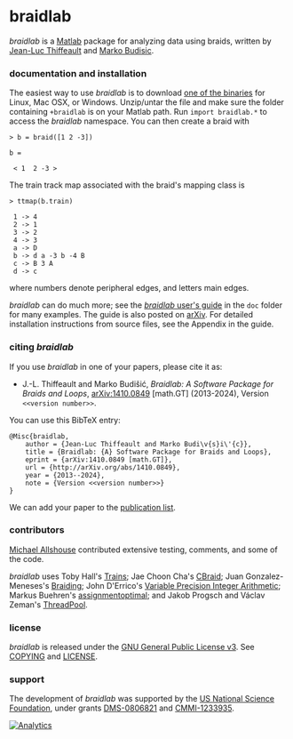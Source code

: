 # braidlab

*braidlab* is a [Matlab][1] package for analyzing data using braids, written by [Jean-Luc Thiffeault][2] and [Marko Budisic][3].

### documentation and installation

The easiest way to use *braidlab* is to download [one of the binaries][4] for Linux, Mac OSX, or Windows.  Unzip/untar the file and make sure the folder containing `+braidlab` is on your Matlab path.  Run `import braidlab.*` to access the *braidlab* namespace.  You can then create a braid with
```
> b = braid([1 2 -3])

b =

 < 1  2 -3 >
```
The train track map associated with the braid's mapping class is
```
> ttmap(b.train)

 1 -> 4
 2 -> 1
 3 -> 2
 4 -> 3
 a -> D
 b -> d a -3 b -4 B
 c -> B 3 A
 d -> c
```
where numbers denote peripheral edges, and letters main edges.

*braidlab* can do much more; see the [*braidlab* user's guide][5] in the `doc` folder for many examples.  The guide is also posted on [arXiv][6].  For detailed installation instructions from source files, see the Appendix in the guide.

### citing *braidlab*

If you use *braidlab* in one of your papers, please cite it as:

* J.-L. Thiffeault and Marko Budišić, _Braidlab: A Software Package for Braids and Loops_, [arXiv:1410.0849](http://arXiv.org/abs/1410.0849) [math.GT] (2013-2024), Version `<<version number>>`.

You can use this BibTeX entry:
```
@Misc{braidlab,
    author = {Jean-Luc Thiffeault and Marko Budi\v{s}i\'{c}},
    title = {Braidlab: {A} Software Package for Braids and Loops},
    eprint = {arXiv:1410.0849 [math.GT]},
    url = {http://arXiv.org/abs/1410.0849},
    year = {2013--2024},
    note = {Version <<version number>>}
}
```
We can add your paper to the [publication list](https://github.com/jeanluct/braidlab/wiki/Publications).

### contributors

[Michael Allshouse][7] contributed extensive testing, comments, and some of the code.

*braidlab* uses Toby Hall's [Trains][8]; Jae Choon Cha's [CBraid][9]; Juan Gonzalez-Meneses's [Braiding][10]; John D'Errico's [Variable Precision Integer Arithmetic][11]; Markus Buehren's [assignmentoptimal][12]; and Jakob Progsch and Václav Zeman's [ThreadPool][13].

### license

*braidlab* is released under the [GNU General Public License v3][14].  See [COPYING][15] and [LICENSE][16].

### support

The development of *braidlab* was supported by the [US National Science Foundation][17], under grants [DMS-0806821][18] and [CMMI-1233935][19].

[1]: http://www.mathworks.com/products/matlab/
[2]: http://www.math.wisc.edu/~jeanluc/
[3]: http://mbudisic.wordpress.com/
[4]: https://github.com/jeanluct/braidlab/releases
[5]: http://github.com/jeanluct/braidlab/raw/master/doc/braidlab_guide.pdf
[6]: http://arxiv.org/abs/1410.0849
[7]: http://www.mie.neu.edu/people/allshouse-michael
[8]: https://github.com/jeanluct/trains
[9]: https://github.com/jeanluct/cbraid
[10]: http://personal.us.es/meneses/software.php
[11]: http://www.mathworks.com/matlabcentral/fileexchange/22725-variable-precision-integer-arithmetic
[12]: http://www.mathworks.com/matlabcentral/fileexchange/6543
[13]: https://github.com/progschj/ThreadPool
[14]: http://www.gnu.org/licenses/gpl-3.0.html
[15]: http://github.com/jeanluct/braidlab/raw/master/COPYING
[16]: http://github.com/jeanluct/braidlab/raw/master/LICENSE
[17]: http://www.nsf.gov
[18]: http://www.nsf.gov/awardsearch/showAward?AWD_ID=0806821
[19]: http://www.nsf.gov/awardsearch/showAward?AWD_ID=1233935

[![Analytics](https://ga-beacon.appspot.com/UA-46449211-2/braidlab/readme)](https://github.com/igrigorik/ga-beacon)
